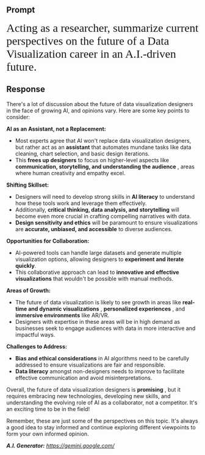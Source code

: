 
## Prompt

<span style="font-family:Papyrus; font-size:30px;"> Acting as a researcher, summarize current perspectives on the future of a Data Visualization career in an A.I.-driven future.</span>


## Response

There's a lot of discussion about the future of data visualization designers in the face of growing AI, and opinions vary. Here are some key points to consider:

**AI as an Assistant, not a Replacement:**

- Most experts agree that AI won't replace data visualization designers, but rather act as an **assistant** that automates mundane tasks like data cleaning, chart selection, and basic design iterations.
- This **frees up designers** to focus on higher-level aspects like **communication, storytelling, and understanding the audience** , areas where human creativity and empathy excel.

**Shifting Skillset:**

- Designers will need to develop strong skills in **AI literacy** to understand how these tools work and leverage them effectively.
- Additionally, **critical thinking, data analysis, and storytelling** will become even more crucial in crafting compelling narratives with data.
- **Design sensitivity and ethics** will be paramount to ensure visualizations are **accurate, unbiased, and accessible** to diverse audiences.

**Opportunities for Collaboration:**

- AI-powered tools can handle large datasets and generate multiple visualization options, allowing designers to **experiment and iterate quickly**.
- This collaborative approach can lead to **innovative and effective visualizations** that wouldn't be possible with manual methods.

**Areas of Growth:**

- The future of data visualization is likely to see growth in areas like **real-time and dynamic visualizations** , **personalized experiences** , and **immersive environments** like AR/VR.
- Designers with expertise in these areas will be in high demand as businesses seek to engage audiences with data in more interactive and impactful ways.

**Challenges to Address:**

- **Bias and ethical considerations** in AI algorithms need to be carefully addressed to ensure visualizations are fair and responsible.
- **Data literacy** amongst non-designers needs to improve to facilitate effective communication and avoid misinterpretations.

Overall, the future of data visualization designers is **promising** , but it requires embracing new technologies, developing new skills, and understanding the evolving role of AI as a collaborator, not a competitor. It's an exciting time to be in the field!

Remember, these are just some of the perspectives on this topic. It's always a good idea to stay informed and continue exploring different viewpoints to form your own informed opinion.


***A.I. Generator:** https://gemini.google.com/*
